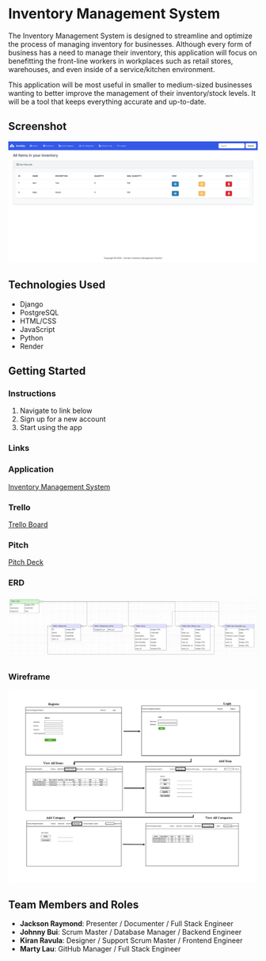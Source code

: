 # Inventory Management System

The Inventory Management System is designed to streamline and optimize the process of managing inventory for businesses. Although every form of business has a need to manage their inventory, this application will focus on benefitting the front-line workers in workplaces such as retail stores, warehouses, and even inside of a service/kitchen environment.

This application will be most useful in smaller to medium-sized businesses wanting to better improve the management of their inventory/stock levels. It will be a tool that keeps everything accurate and up-to-date.

## Screenshot

![placeholder-image](/main_app/images/screenshot.png)

## Technologies Used

- Django
- PostgreSQL
- HTML/CSS
- JavaScript
- Python
- Render

## Getting Started

### Instructions

1. Navigate to link below
2. Sign up for a new account
3. Start using the app

### Links

### Application
[Inventory Management System](placeholder-link)

### Trello 
[Trello Board](https://trello.com/b/IqYfTffg/inventory-management-system)

### Pitch
[Pitch Deck](https://docs.google.com/presentation/d/1XSIbl1Hr54n2zDG5ZjBkSWPB4qZqo8Ivx8nMgGMCkJc/edit#slide=id.p)

### ERD
![ERD](/main_app/images/ERD.png)

### Wireframe
![Wireframe](/main_app/images/Wireframe.png)


## Team Members and Roles

- **Jackson Raymond**: Presenter / Documenter / Full Stack Engineer
- **Johnny Bui**: Scrum Master / Database Manager / Backend Engineer
- **Kiran Ravula**: Designer / Support Scrum Master / Frontend Engineer
- **Marty Lau**: GitHub Manager / Full Stack Engineer

